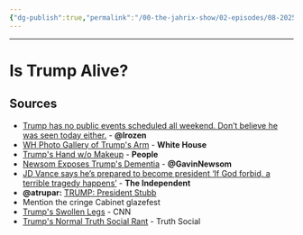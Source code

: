 ```yaml
---
{"dg-publish":true,"permalink":"/00-the-jahrix-show/02-episodes/08-2025/08-30-2025/","tags":["jahrixshow","politics","maga"],"updated":"2025-08-30T02:54:18.062-04:00"}
---
```


---
# Is Trump Alive?

## Sources
- [Trump has no public events scheduled all weekend. Don’t believe he was seen today either.](https://x.com/lrozen/status/1961538802586955882) - **@lrozen**
- [WH Photo Gallery of Trump's Arm](https://www.whitehouse.gov/wp-content/uploads/2025/05/P20250524DT-0129_0d581d.jpg?resize=1200,800) - **White House**
- [Trump's Hand w/o Makeup](https://people.com/trump-reveals-bruised-hand-without-makeup-amid-speculation-11797572) - **People**
- [Newsom Exposes Trump's Dementia](https://x.com/GavinNewsom/status/1960387243505541553) - **@GavinNewsom**
- [JD Vance says he’s prepared to become president ‘If God forbid, a terrible tragedy happens’](https://www.the-independent.com/news/world/americas/us-politics/jd-vance-president-trump-health-b2816389.html) - **The Independent**
- **@atrupar:** [TRUMP: President Stubb](https://x.com/atrupar/status/1957517026647249326/video/1)
- Mention the cringe Cabinet glazefest 
- [Trump's Swollen Legs](https://media.cnn.com/api/v1/images/stellar/prod/2025-07-13t213720z-739116670-up1el7d1o26ej-rtrmadp-3-soccer-club-che-psg.JPG?q=w_1160,c_fill/f_webp) - CNN
- [Trump's Normal Truth Social Rant](https://truthsocial.com/@realDonaldTrump/posts/115114339832960282) - Truth Social